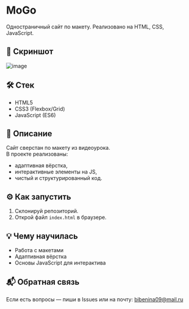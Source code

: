 # MoGo

Одностраничный сайт по макету. Реализовано на HTML, CSS, JavaScript.

## 📸 Скриншот

![image](https://github.com/user-attachments/assets/ba0a6308-cc74-4de7-ace8-fc131616129c)


## 🛠 Стек

- HTML5
- CSS3 (Flexbox/Grid)
- JavaScript (ES6)

## 📝 Описание

Сайт сверстан по макету из видеоурока.  
В проекте реализованы:
- адаптивная вёрстка,
- интерактивные элементы на JS,
- чистый и структурированный код.

## ⚙️ Как запустить

1. Склонируй репозиторий.
2. Открой файл `index.html` в браузере.

## 💡 Чему научилась

- Работа с макетами
- Адаптивная вёрстка
- Основы JavaScript для интерактива

## 📬 Обратная связь

Если есть вопросы — пиши в Issues или на почту: bibenina09@mail.ru


